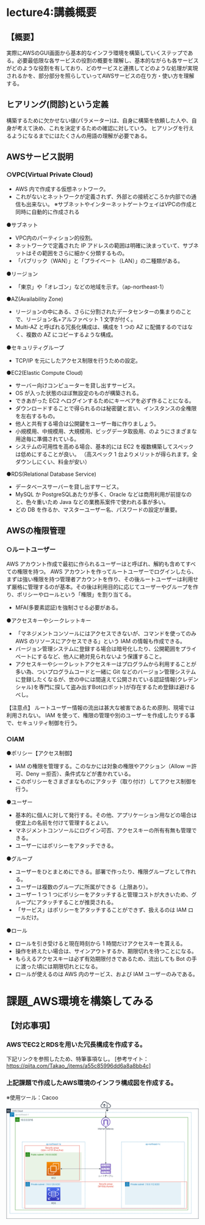# lecture4:講義概要
## 【概要】
実際にAWSのGUI画面から基本的なインフラ環境を構築していくステップである。必要最低限な各サービスの役割の概要を理解し、基本的ながらも各サービスがどのような役割を有しており、どのサービスと連携してどのような処理が実現されるかを、部分部分を照らしていってAWSサービスの在り方・使い方を理解する。

## ヒアリング(問診)という定義
構築するために欠かせない値(パラメーター)は、自身に構築を依頼した人や、自身が考えて決め、これを決定するための確認に対していう。
ヒアリングを行えるようになるまでにはたくさんの用語の理解が必要である。

## AWSサービス説明
### ○VPC(Virtual Private Cloud)
- AWS 内で作成する仮想ネットワーク。
- これがないとネットワークが定義されず、外部との接続どころか内部での通信も出来ない。
※サブネットやインターネットゲートウェイはVPCの作成と同時に自動的に作成される

●サブネット
- VPC内のパーティション的役割。
- ネットワークで定義された IP アドレスの範囲は明確に決まっていて、サブネットはその範囲をさらに細かく分類するもの。
- 「パブリック（WAN）」と「プライベート（LAN）」の二種類がある。

●リージョン
- 「東京」や「オレゴン」などの地域を示す。（ap-northeast-1）

●AZ(Availability Zone)
- リージョンの中にある、さらに分割されたデータセンターの集まりのことで、リージョン名+アルファベット 1 文字が付く。
- Multi-AZ と呼ばれる冗長化構成は、構成を 1 つの AZ に配備するのではなく、複数の AZ にコピーするような構成。

●セキュリティグループ
- TCP/IP を元にしたアクセス制限を行うための設定。

●EC2(Elastic Compute Cloud)
- サーバー向けコンピューターを貸し出すサービス。
- OS が入った状態のほぼ無設定のものが構築される。
- できあがった EC2 へログインするためにキーペアを必ず作ることになる。
- ダウンロードすることで得られるのは秘密鍵と言い、インスタンスの全権限を左右するもの。
- 他人と共有する場合は公開鍵をユーザー毎に作りましょう。
- 小規模用、中規模用、大規模用、ビッグデータ取扱用、のようにさまざまな用途毎に準備されている。
- システムの可用性を高める場合、基本的には EC2 を複数構築してスペックは低めにすることが良い。 
（高スペック 1 台よりメリットが得られます。全ダウンしにくい、料金が安い）

●RDS(Relational Database Service)
- データベースサーバーを貸し出すサービス。
- MySQL か PostgreSQLあたりが多く、Oracle などは商用利用が前提なのと、色々重いため Java などの業務系案件で使われる事が多い。
- どの DB を作るか、マスターユーザー名、パスワードの設定が重要。


## AWSの権限管理
### ○ルートユーザー
AWS アカウント作成で最初に作られるユーザーはと呼ばれ、解約も含めてすべての権限を持つ。
AWS アカウントを作ってルートユーザーでログインしたら、まずは強い権限を持つ管理者アカウントを作り、その後ルートユーザーは利用せず厳格に管理するのが基本。その後は利用目的に応じてユーザーやグループを作り、ポリシーやロールという「権限」を割り当てる。

- MFA(多要素認証)を強制させる必要がある。

●アクセスキーやシークレットキー
- 「マネジメントコンソールにはアクセスできないが、コマンドを使ってのみ AWS のリソースにアクセスできる」という IAM の情報も作成できる。
- バージョン管理システムに登録する場合は暗号化したり、公開範囲をプライベートにするなど、他人に絶対見られないよう保護すること。
- アクセスキーやシークレットアクセスキーはプログラムから利用することが多い為、ついプログラムコードと一緒に Git などのバージョン管理システムに登録したくなるが、世の中には間違えて公開されている認証情報(クレデンシャル)を専門に探して盗み出すBot(ロボット)が存在するため登録は避けるべし。


【注意点】
ルートユーザー情報の流出は甚大な被害であるため原則、現場では利用されない。
IAM を使って、権限の管理や別のユーザーを作成したりする事で、セキュリティ制御を行う。

### ○IAM
●ポリシー【アクセス制御】
- IAM の権限を管理する。このなかには対象の権限やアクション（Allow ＝許可、Deny ＝拒否）、条件式などが書かれている。
- このポリシーをさまざまなものにアタッチ（取り付け）してアクセス制御を行う。

●ユーザー
- 基本的に個人に対して発行する。その他、アプリケーション用などの場合は便宜上の名前を付けて管理するとよい。
- マネジメントコンソールにログイン可否、アクセスキーの所有有無も管理できる。
- ユーザーにはポリシーをアタッチできる。

●グループ
- ユーザーをひとまとめにできる。部署で作ったり、権限グループとして作れる。
- ユーザーは複数のグループに所属ができる（上限あり）。
- ユーザー 1 つ 1 つにポリシーをアタッチすると管理コストが大きいため、グループにアタッチすることが推奨される。
- 「サービス」はポリシーをアタッチすることができず、扱えるのは IAM ロールだけ。

●ロール
- ロールを引き受けると現在時刻から 1 時間だけアクセスキーを貰える。
- 操作を終えたい場合は、サインアウトするか、期限切れを待つことになる。
- もらえるアクセスキーは必ず有効期限付きであるため、流出しても Bot の手に渡った頃には期限切れとになる。
- ロールが使えるのは AWS 内のサービス、および IAM ユーザーのみである。

# 課題_AWS環境を構築してみる
## 【対応事項】
### AWSでEC2とRDSを用いた冗長構成を作成する。
下記リンクを参照したため、特筆事項なし。 
[参考サイト：https://qiita.com/Takao_/items/a55c85996dd6a8a8bb4c]

### 上記課題で作成したAWS環境のインフラ構成図を作成する。
※使用ツール：Cacoo 
![](https://github.com/SMYT-BT/My-initiative/blob/main/OnlineSchool_Raisetech/Raisetech%E8%AA%B2%E9%A1%8C/lecture04/Infrastructure%20configuration%20diagram.png)

